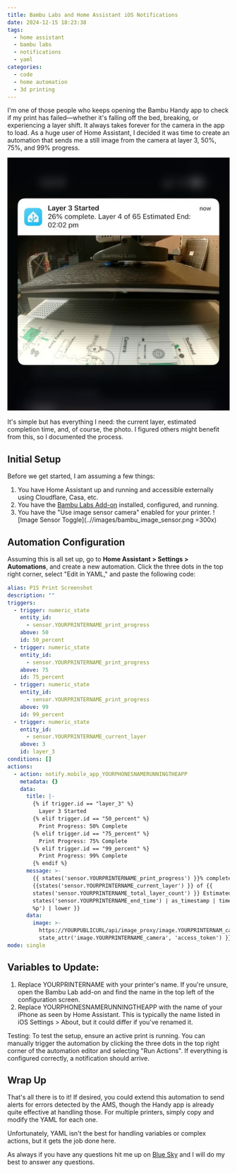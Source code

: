 ```yaml
---
title: Bambu Labs and Home Assistant iOS Notifications
date: 2024-12-15 18:23:38
tags:
  - home assistant
  - bambu labs
  - notifications
  - yaml
categories:
  - code
  - home automation
  - 3d printing
---
```


I'm one of those people who keeps opening the Bambu Handy app to check if my print has failed—whether it's falling off the bed, breaking, or experiencing a layer shift. It always takes forever for the camera in the app to load. As a huge user of Home Assistant, I decided it was time to create an automation that sends me a still image from the camera at layer 3, 50%, 75%, and 99% progress.

![Sample Notification](../images/HANotification.jpeg)

It's simple but has everything I need: the current layer, estimated completion time, and, of course, the photo. I figured others might benefit from this, so I documented the process.

## Initial Setup

Before we get started, I am assuming a few things:

1. You have Home Assistant up and running and accessible externally using Cloudflare, Casa, etc.
2. You have the [Bambu Labs Add-on](https://github.com/greghesp/ha-bambulab) installed, configured, and running.
3. You have the "Use image sensor camera" enabled for your printer.
   ![Image Sensor Toggle](..//images/bambu_image_sensor.png =300x)

## Automation Configuration

Assuming this is all set up, go to **Home Assistant > Settings > Automations**, and create a new automation. Click the three dots in the top right corner, select "Edit in YAML," and paste the following code:

```yaml
alias: P1S Print Screenshot
description: ""
triggers:
  - trigger: numeric_state
    entity_id:
      - sensor.YOURPRINTERNAME_print_progress
    above: 50
    id: 50_percent
  - trigger: numeric_state
    entity_id:
      - sensor.YOURPRINTERNAME_print_progress
    above: 75
    id: 75_percent
  - trigger: numeric_state
    entity_id:
      - sensor.YOURPRINTERNAME_print_progress
    above: 99
    id: 99_percent
  - trigger: numeric_state
    entity_id:
      - sensor.YOURPRINTERNAME_current_layer
    above: 3
    id: layer_3
conditions: []
actions:
  - action: notify.mobile_app_YOURPHONESNAMERUNNINGTHEAPP
    metadata: {}
    data:
      title: |-
        {% if trigger.id == "layer_3" %}
          Layer 3 Started
        {% elif trigger.id == "50_percent" %}
          Print Progress: 50% Complete
        {% elif trigger.id == "75_percent" %}
          Print Progress: 75% Complete
        {% elif trigger.id == "99_percent" %}
          Print Progress: 99% Complete
        {% endif %}
      message: >-
        {{ states('sensor.YOURPRINTERNAME_print_progress') }}% complete. Layer
        {{states('sensor.YOURPRINTERNAME_current_layer') }} of {{
        states('sensor.YOURPRINTERNAME_total_layer_count') }} Estimated End: {{
        states('sensor.YOURPRINTERNAME_end_time') | as_timestamp | timestamp_custom('%I:%M
        %p') | lower }}
      data:
        image: >-
          https://YOURPUBLICURL/api/image_proxy/image.YOURPRINTERNAM_camera?token={{
          state_attr('image.YOURPRINTERNAME_camera', 'access_token') }}
mode: single
```

## Variables to Update:

1. Replace YOURPRINTERNAME with your printer's name. If you're unsure, open the Bambu Lab add-on and find the name in the top left of the configuration screen.
2. Replace YOURPHONESNAMERUNNINGTHEAPP with the name of your iPhone as seen by Home Assistant. This is typically the name listed in iOS Settings > About, but it could differ if you've renamed it.

Testing:
To test the setup, ensure an active print is running. You can manually trigger the automation by clicking the three dots in the top right corner of the automation editor and selecting "Run Actions". If everything is configured correctly, a notification should arrive.

## Wrap Up

That's all there is to it! If desired, you could extend this automation to send alerts for errors detected by the AMS, though the Handy app is already quite effective at handling those. For multiple printers, simply copy and modify the YAML for each one.

Unfortunately, YAML isn't the best for handling variables or complex actions, but it gets the job done here.

As always if you have any questions hit me up on [Blue Sky](https://bsky.app/profile/drkpxl.com) and I will do my best to answer any questions.
